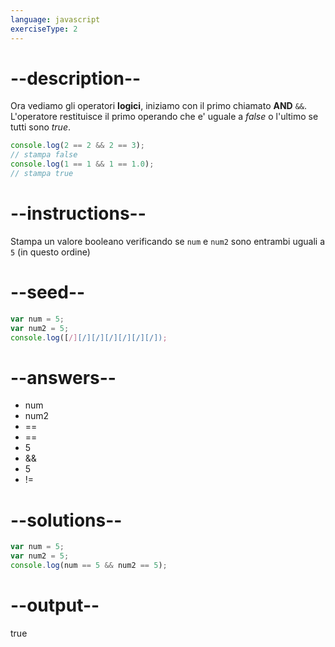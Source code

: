 ```yaml
---
language: javascript
exerciseType: 2
---
```


# --description--

Ora vediamo gli operatori **logici**, iniziamo con il primo chiamato __AND__ `&&`.
L'operatore restituisce il primo operando che e' uguale a *false* o l'ultimo se tutti sono *true*.
```javascript
console.log(2 == 2 && 2 == 3);
// stampa false
console.log(1 == 1 && 1 == 1.0);
// stampa true
```

# --instructions--

Stampa un valore booleano verificando se `num` e `num2` sono entrambi uguali a `5` (in questo ordine)

# --seed--

```javascript
var num = 5;
var num2 = 5;
console.log([/][/][/][/][/][/][/]);
```

# --answers--

- num 
- num2 
- == 
- == 
- 5
-  && 
- 5
- != 

# --solutions--

```javascript
var num = 5;
var num2 = 5;
console.log(num == 5 && num2 == 5);
```

# --output--

true
